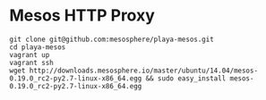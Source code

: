Mesos HTTP Proxy
================

```shell
git clone git@github.com:mesosphere/playa-mesos.git
cd playa-mesos
vagrant up
vagrant ssh
wget http://downloads.mesosphere.io/master/ubuntu/14.04/mesos-0.19.0_rc2-py2.7-linux-x86_64.egg && sudo easy_install mesos-0.19.0_rc2-py2.7-linux-x86_64.egg
```
